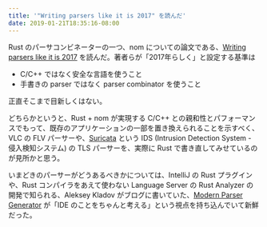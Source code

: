 ```yaml
---
title: '"Writing parsers like it is 2017" を読んだ'
date: 2019-01-21T18:35:16-08:00
---
```


Rust のパーサコンビネーターの一つ、nom についての論文である、[Writing parsers like it is 2017][Pierre_and_Geoffroy_2017] を読んだ。著者らが「2017年らしく」と設定する基準は

* C/C++ ではなく安全な言語を使うこと
* 手書きの parser ではなく parser combinator を使うこと

正直そこまで目新しくはない。

どちらかというと、Rust + nom が実現する C/C++ との親和性とパフォーマンスでもって、既存のアプリケーションの一部を置き換えられることを示すべく、VLC の FLV パーサーや、[Suricata] という IDS (Intrusion Detection System - 侵入検知システム) の TLS パーサーを、実際に Rust で書き直してみせているのが見所かと思う。

いまどきのパーサーがどうあるべきかについては、IntelliJ の Rust プラグインや、Rust コンパイラをあえて使わない Language Server の Rust Analyzer の開発で知られる、Aleksey Kladov がブログに書いていた、[Modern Parser Generator][Matklad] が「IDE のことをちゃんと考える」という視点を持ち込んでいて新鮮だった。

[Pierre_and_Geoffroy_2017]: http://spw17.langsec.org/papers/chifflier-parsing-in-2017.pdf
[Suricata]: https://suricata-ids.org
[Matklad]: https://matklad.github.io/2018/06/06/modern-parser-generator.html
